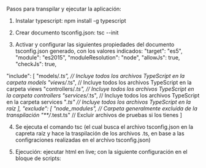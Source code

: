 Pasos para transpilar y ejecutar la aplicación:

1. Instalar typescript: npm install -g typescript
2. Crear documento tsconfig.json: tsc --init

3. Activar y configurar las siguientes propiedades del documento tsconfig.json generado, con los valores indicados:
"target": "es5",
"module": "es2015",
"moduleResolution": "node",
"allowJs": true,                                  
"checkJs": true, 

"include": [
    "models/*.ts", // Incluye todos los archivos TypeScript en la carpeta models
    "views/*.ts", // Incluye todos los archivos TypeScript en la carpeta views
    "controllers/*.ts", // Incluye todos los archivos TypeScript en la carpeta controllers
    "services/*.ts", // Incluye todos los archivos TypeScript en la carpeta services
    "*.ts" // Incluye todos los archivos TypeScript en la raíz
  ],
  "exclude": [
    "node_modules", // Carpeta generalmente excluida de la transpilación
    "**/*.test.ts" // Excluir archivos de pruebas si los tienes
  ]

4. Se ejecuta el comando tsc (el cual busca el archivo tsconfig.json en la capreta raíz y hace la traspilación de los archivos .ts, en base a las configraciones realizadas en el archivo tsconfig.json)

5. Ejecución: ejecutar html en live; con la siguiente configuración en el bloque de scripts:
<script type="module" src="./models/todo.model.js"></script>
<script type="module" src="./services/todo.service.js"></script>
<script type="module" src="./controllers/todo.controller.js"></script>
<script type="module" src="./views/todo.views.js"></script>
<script type="module" src="./app.js"></script>